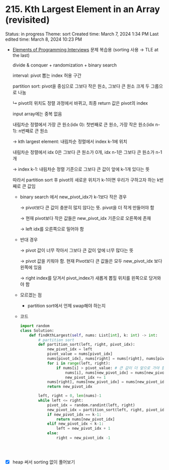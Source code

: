# 215. Kth Largest Element in an Array (revisited)

Status: in progress
Theme: sort
Created time: March 7, 2024 1:34 PM
Last edited time: March 8, 2024 10:23 PM

- [Elements of Programming Interviews](Elements%20of%20Programming%20Interviews%202bc669b6f47c41169d7363539f55c00b.md) 문제 복습용 (sorting 사용 → TLE at the last)
    
    divide & conquer + randomization + binary search 
    
    interval: pivot 뽑는 index 허용 구간 
    
    partition sort: pivot을 중심으로 그보다 작은 원소, 그보다 큰 원소 크게 두 그룹으로 나눔
    
    ↳ pivot의 위치도 정렬 과정에서 바뀌고, 최종 return 값은 pivot의 index 
    
    input array에는 중복 없음 
    
    내림차순 정렬에서 가장 큰 원소(idx 0): 첫번째로 큰 원소, 가장 작은 원소(idx n-1): n번째로 큰 원소
    
    → kth largest element: 내림차순 정렬에서 index k-1에 위치
    
    내림차순 정렬에서 idx 0은 그보다 큰 원소가 0개, idx n-1은 그보다 큰 원소가 n-1개 
    
    → index k-1: 내림차순 정렬 기준으로 그보다 큰 값이 앞에 k-1개 있다는 뜻 
    
    따라서 partition sort 후 pivot의 새로운 위치가 k-1이면 우리가 구하고자 하는 k번째로 큰 값임 
    
    - binary search 에서 new_pivot_idx가 k-1보다 작은 경우
        
        → pivot보다 큰 값이 충분히 많지 않다는 뜻. pivot을 더 작게 만들어야 함 
        
        → 현재 pivot보다 작은 값들은 new_pivot_idx 기준으로 오른쪽에 존재 
        
        → left idx를 오른쪽으로 밀어야 함 
        
    - 반대 경우
        
        → pivot 값이 너무 작아서 그보다 큰 값이 앞에 너무 많다는 뜻
        
        → pivot 값을 키워야 함. 현재 Pivot보다 큰 값들은 모두 new_pivot_idx 보다 왼쪽에 있음
        
        → right index를 당겨서 pivot_index가 새롭게 뽑힐 위치를 왼쪽으로 당겨와야 함 
        
    - 모르겠는 점
        - partition sort에서 언제 swap해야 하는지
    - 코드
        
        ```python
        import random
        class Solution:
            def findKthLargest(self, nums: List[int], k: int) -> int:
                # partition sort 
                def partition_sort(left, right, pivot_idx):
                    new_pivot_idx = left
                    pivot_value = nums[pivot_idx]
                    nums[pivot_idx], nums[right] = nums[right], nums[pivot_idx]
                    for i in range(left, right):
                        if nums[i] > pivot_value: # 큰 값이 더 앞으로 가야 함 
                            nums[i], nums[new_pivot_idx] = nums[new_pivot_idx], nums[i]
                            new_pivot_idx += 1 
                    nums[right], nums[new_pivot_idx] = nums[new_pivot_idx], nums[right]
                    return new_pivot_idx
        
                left, right = 0, len(nums)-1
                while left <= right:
                    pivot_idx = random.randint(left, right)
                    new_pivot_idx = partition_sort(left, right, pivot_idx)
                    if new_pivot_idx == k-1:
                        return nums[new_pivot_idx]
                    elif new_pivot_idx < k-1: 
                        left = new_pivot_idx + 1 
                    else: 
                        right = new_pivot_idx -1 
                
        
                
        ```
        
- [x]  heap 써서 sorting 없이 풀어보기
